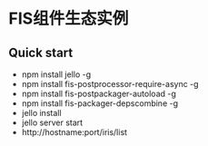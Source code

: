 # FIS组件生态实例

## Quick start

- npm install jello -g
- npm install fis-postprocessor-require-async -g
- npm install fis-postpackager-autoload -g
- npm install fis-packager-depscombine -g
- jello install
- jello server start
- http://hostname:port/iris/list